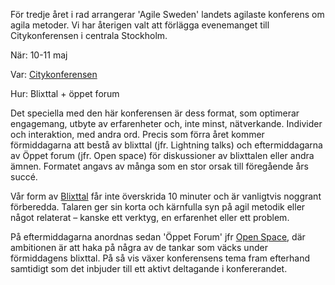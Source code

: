 För tredje året i rad arrangerar 'Agile Sweden' landets agilaste konferens om
agila metoder. Vi har återigen valt att förlägga evenemanget till
Citykonferensen i centrala Stockholm.

När: 10-11 maj

Var: [Citykonferensen](http://citykonferensen.se/vaegbeskrivning)

Hur: Blixttal + öppet forum

Det speciella med den här konferensen är dess format, som optimerar engagemang,
utbyte av erfarenheter och, inte minst, nätverkande. Individer och interaktion,
med andra ord. Precis som förra året kommer förmiddagarna att bestå av blixttal
(jfr. Lightning talks) och eftermiddagarna av Öppet forum (jfr. Open space) för
diskussioner av blixttalen  eller andra ämnen. Formatet angavs av många som en
stor orsak till föregående års succé.

Vår form av [Blixttal](http://en.wikipedia.org/wiki/Lightning_Talks) får inte
överskrida 10 minuter och är vanligtvis noggrant förberedda. Talaren ger sin
korta och kärnfulla syn på agil metodik eller något relaterat – kanske ett
verktyg, en erfarenhet eller ett problem.

På eftermiddagarna anordnas sedan 'Öppet Forum' jfr [Open
Space](http://en.wikipedia.org/wiki/Open_Space_Technology"), där ambitionen är
att haka på några av de tankar som väcks under förmiddagens blixttal. På så vis
växer konferensens tema fram efterhand samtidigt som det inbjuder till ett
aktivt deltagande i konfererandet.

